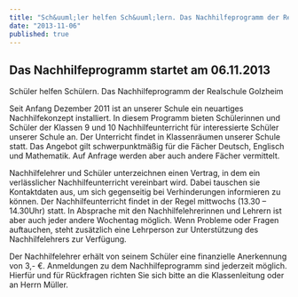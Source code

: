```yaml
---
title: "Sch&uuml;ler helfen Sch&uuml;lern. Das Nachhilfeprogramm der Realschule Golzheim"
date: "2013-11-06"
published: true
---
```


## Das Nachhilfeprogramm startet am 06.11.2013

Sch&uuml;ler helfen Sch&uuml;lern. Das Nachhilfeprogramm der Realschule Golzheim

Seit Anfang Dezember 2011 ist an unserer Schule ein neuartiges Nachhilfekonzept installiert. In diesem Programm bieten Sch&uuml;lerinnen und Sch&uuml;ler der Klassen 9 und 10 Nachhilfeunterricht f&uuml;r interessierte Sch&uuml;ler unserer Schule an. Der Unterricht findet in Klassenr&auml;umen unserer Schule statt. Das Angebot gilt schwerpunktm&auml;&szlig;ig f&uuml;r die F&auml;cher Deutsch, Englisch und Mathematik. Auf Anfrage werden aber auch andere F&auml;cher vermittelt.

Nachhilfelehrer und Sch&uuml;ler unterzeichnen einen Vertrag, in dem ein verl&auml;sslicher Nachhilfeunterricht vereinbart wird. Dabei tauschen sie Kontaktdaten aus, um sich gegenseitig bei Verhinderungen informieren zu k&ouml;nnen. Der Nachhilfeunterricht findet in der Regel mittwochs (13.30 – 14.30Uhr) statt. In Absprache mit den Nachhilfelehrerinnen und Lehrern ist aber auch jeder andere Wochentag m&ouml;glich. Wenn Probleme oder Fragen auftauchen, steht zus&auml;tzlich eine Lehrperson zur Unterst&uuml;tzung des Nachhilfelehrers zur Verf&uuml;gung.

Der Nachhilfelehrer erh&auml;lt von seinem Sch&uuml;ler eine finanzielle Anerkennung von 3,- €. Anmeldungen zu dem Nachhilfeprogramm sind jederzeit m&ouml;glich. Hierf&uuml;r und f&uuml;r R&uuml;ckfragen richten Sie sich bitte an die Klassenleitung oder an Herrn M&uuml;ller. 
